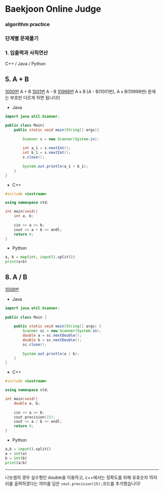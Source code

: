 # Baekjoon Online Judge

### algorithm practice

### 단계별 문제풀기

### 1. 입출력과 사칙연산

C++ / Java / Python
<br>

## 5. A + B
[1000번](https://www.acmicpc.net/problem/1000) A + B
[1001번](https://www.acmicpc.net/problem/1001) A - B
[10998번](https://www.acmicpc.net/problem/10998) A x B
[A - B(1001번), A x B(10998번) 문제는 부호만 다르게 하면 됩니다!]

- Java
~~~~java
import java.util.Scanner;

public class Main{
    public static void main(String[] args){
        
        Scanner s = new Scanner(System.in);
        
        int a_1 = s.nextInt();
        int b_1 = s.nextInt();
        s.close();
        
        System.out.println(a_1 + b_1);
    }
}
~~~~

- C++
~~~~cpp
#include <iostream>

using namespace std;

int main(void){
    int a, b;
    
    cin >> a >> b;
    cout << a + b << endl;
    return 0;
}
~~~~

- Python
~~~~python
a, b = map(int, input().split())
print(a+b)
~~~~


## 8. A / B
[1008번](https://www.acmicpc.net/problem/1008)

- Java
~~~java
import java.util.Scanner;
 
public class Main {
 
    public static void main(String[] args) {
        Scanner sc = new Scanner(System.in);
        double a = sc.nextDouble();
        double b = sc.nextDouble();
        sc.close();
         
        System.out.println(a / b);
    }
}
~~~

- C++
~~~cpp
#include <iostream>

using namespace std;

int main(void){
    double a, b;
    
    cin >> a >> b;
    cout.precision(15);
    cout << a / b << endl;
    return 0;
}
~~~

- Python
~~~python
a,b = input().split()
a = int(a)
b = int(b)
print(a/b)
~~~

---
나눗셈의 경우 실수형인 double을 이용하고, c++에서는 정확도를 위해 유효숫자 15자리를 출력하겠다는 의미를 담은 `cout.precision(15);`코드를 추가했습니다!
